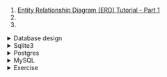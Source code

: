 1. [Entity Relationship Diagram (ERD) Tutorial - Part 1](https://youtu.be/QpdhBUYk7Kk)
1. []()
1. []()

<details>
<summary>Database design</summary>

1. [Database design](https://youtube.com/playlist?list=PL_c9BZzLwBRK0Pc28IdvPQizD2mJlgoID)
1. [Database Design - Introduction](https://youtu.be/e7Pr1VgPK4w)

</details>

<details>
<summary>Sqlite3</summary>

1. [Beginner SQLite Tutorials](https://youtube.com/playlist?list=PLS1QulWo1RIa0-Cs2Qx6GFyiIVVVS9lCS)

</details>

<details>
<summary>Postgres</summary>

1. [PostgreSQL Tutorial for Beginners | Learn SQL Queries using PostgreSQL and PgAdmin 4 | Beginner's Guide to PostgreSQ](https://youtube.com/playlist?list=PLS1QulWo1RIa-sDLWbP01sEnlm_Bxmvqs)

</details>

<details>
<summary>MySQL</summary>

1. [MySQL Complete Tutorial for Beginners 2022](https://youtube.com/playlist?list=PLjVLYmrlmjGeyCPgdHL2vWmEGKxcpsC0E)

</details>

<details>
<summary>Exercise</summary>

1. [Database Design for Facebook: A Social Network Database Example](https://youtu.be/sougyTO_Wjw)
1. [How to Design a Database for Instagram](https://youtu.be/i_1CbyzzlDk)

</details>
